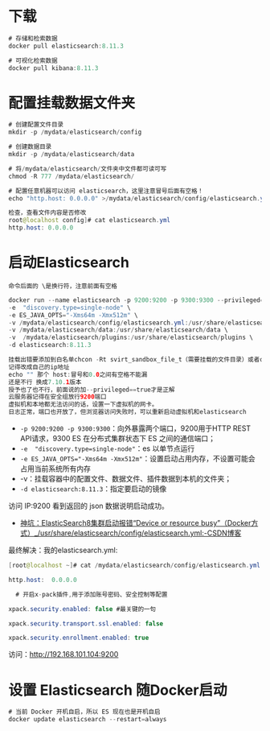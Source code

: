 # 下载
```java
# 存储和检索数据
docker pull elasticsearch:8.11.3

# 可视化检索数据
docker pull kibana:8.11.3
```

# 配置挂载数据文件夹
```java
# 创建配置文件目录
mkdir -p /mydata/elasticsearch/config

# 创建数据目录
mkdir -p /mydata/elasticsearch/data

# 将/mydata/elasticsearch/文件夹中文件都可读可写
chmod -R 777 /mydata/elasticsearch/

# 配置任意机器可以访问 elasticsearch，这里注意冒号后面有空格！
echo "http.host: 0.0.0.0" >/mydata/elasticsearch/config/elasticsearch.yml

检查，查看文件内容是否修改
root@localhost config]# cat elasticsearch.yml 
http.host: 0.0.0.0
```

# 启动Elasticsearch
	命令后面的 \是换行符，注意前面有空格
```java
docker run --name elasticsearch -p 9200:9200 -p 9300:9300 --privileged=true \
-e  "discovery.type=single-node" \
-e ES_JAVA_OPTS="-Xms64m -Xmx512m" \
-v /mydata/elasticsearch/config/elasticsearch.yml:/usr/share/elasticsearch/config/elasticsearch.yml \
-v /mydata/elasticsearch/data:/usr/share/elasticsearch/data \
-v  /mydata/elasticsearch/plugins:/usr/share/elasticsearch/plugins \
-d elasticsearch:8.11.3

挂载出错要添加到白名单chcon -Rt svirt_sandbox_file_t（需要挂载的文件目录）或者chmod -R 777 /mydata/elasticsearch/ 保证权限
记得改成自己的ip地址
echo "" 那个 host:冒号和0.0之间有空格不能漏
还是不行 换成7.10.1版本
授予也了也不行，前面说的加--privileged==true才是正解
云服务器记得在安全组放行9200端口
虚拟机和本地都无法访问的话，设置一下虚拟机的网卡。
日志正常，端口也开放了，但浏览器访问失败时，可以重新启动虚拟机和elasticsearch
```

- `-p 9200:9200 -p 9300:9300`：向外暴露两个端口，9200用于HTTP REST API请求，9300 ES 在分布式集群状态下 ES 之间的通信端口；
- `-e  "discovery.type=single-node"`：es 以单节点运行
- `-e ES_JAVA_OPTS="-Xms64m -Xmx512m"`：设置启动占用内存，不设置可能会占用当前系统所有内存
- -v：挂载容器中的配置文件、数据文件、插件数据到本机的文件夹；
- `-d elasticsearch:8.11.3`：指定要启动的镜像

访问 IP:9200 看到返回的 json 数据说明启动成功。

- [神坑：ElasticSearch8集群启动报错“Device or resource busy”（Docker方式）_/usr/share/elasticsearch/config/elasticsearch.yml:-CSDN博客](https://blog.csdn.net/tiancao222/article/details/131469295)

最终解决：我的elasticsearch.yml:
```java
[root@localhost ~]# cat /mydata/elasticsearch/config/elasticsearch.yml

http.host:  0.0.0.0

  # 开启x-pack插件,用于添加账号密码、安全控制等配置

xpack.security.enabled: false #最关键的一句

xpack.security.transport.ssl.enabled: false

xpack.security.enrollment.enabled: true
```

访问：http://192.168.101.104:9200
# 设置 Elasticsearch 随Docker启动
```java
# 当前 Docker 开机自启，所以 ES 现在也是开机自启
docker update elasticsearch --restart=always
```